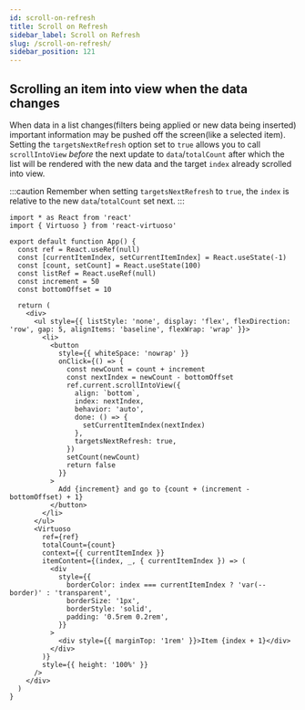 ```yaml
---
id: scroll-on-refresh
title: Scroll on Refresh
sidebar_label: Scroll on Refresh
slug: /scroll-on-refresh/
sidebar_position: 121
---
```


## Scrolling an item into view when the data changes

When data in a list changes(filters being applied or new data being inserted) important information may be pushed off the screen(like a selected item).
Setting the `targetsNextRefresh` option set to `true` allows you to call `scrollIntoView` _before_ the next update to `data`/`totalCount` after which the list will be rendered with the new data and the target `index` already scrolled into view.

:::caution
Remember when setting `targetsNextRefresh` to `true`, the `index` is relative to the new `data`/`totalCount` set next.
:::

```tsx live
import * as React from 'react'
import { Virtuoso } from 'react-virtuoso'

export default function App() {
  const ref = React.useRef(null)
  const [currentItemIndex, setCurrentItemIndex] = React.useState(-1)
  const [count, setCount] = React.useState(100)
  const listRef = React.useRef(null)
  const increment = 50
  const bottomOffset = 10

  return (
    <div>
      <ul style={{ listStyle: 'none', display: 'flex', flexDirection: 'row', gap: 5, alignItems: 'baseline', flexWrap: 'wrap' }}>
        <li>
          <button
            style={{ whiteSpace: 'nowrap' }}
            onClick={() => {
              const newCount = count + increment
              const nextIndex = newCount - bottomOffset
              ref.current.scrollIntoView({
                align: `bottom`,
                index: nextIndex,
                behavior: 'auto',
                done: () => {
                  setCurrentItemIndex(nextIndex)
                },
                targetsNextRefresh: true,
              })
              setCount(newCount)
              return false
            }}
          >
            Add {increment} and go to {count + (increment - bottomOffset) + 1}
          </button>
        </li>
      </ul>
      <Virtuoso
        ref={ref}
        totalCount={count}
        context={{ currentItemIndex }}
        itemContent={(index, _, { currentItemIndex }) => (
          <div
            style={{
              borderColor: index === currentItemIndex ? 'var(--border)' : 'transparent',
              borderSize: '1px',
              borderStyle: 'solid',
              padding: '0.5rem 0.2rem',
            }}
          >
            <div style={{ marginTop: '1rem' }}>Item {index + 1}</div>
          </div>
        )}
        style={{ height: '100%' }}
      />
    </div>
  )
}
```
